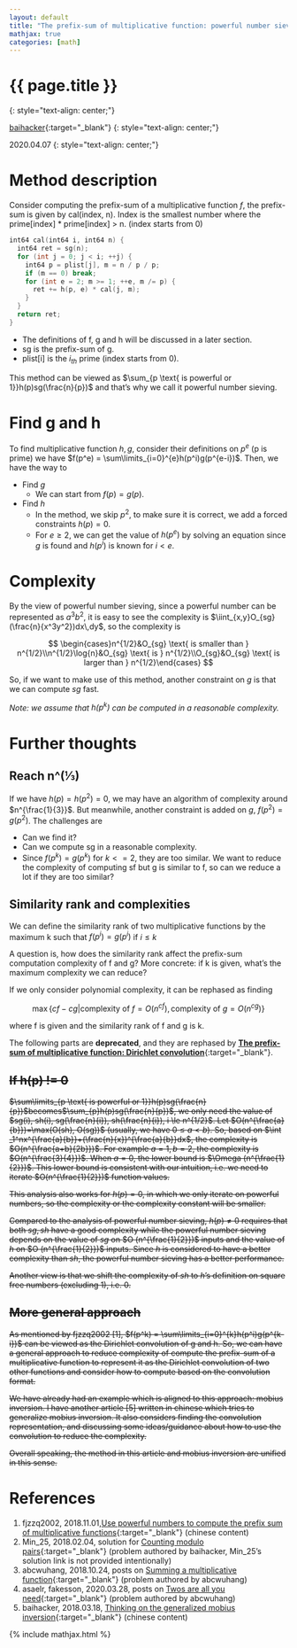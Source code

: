 ```yaml
---
layout: default
title: "The prefix-sum of multiplicative function: powerful number sieve"
mathjax: true
categories: [math]
---
```


<h1>{{ page.title }}</h1>
{: style="text-align: center;"}

[baihacker](https://github.com/baihacker){:target="_blank"}
{: style="text-align: center;"}

2020.04.07
{: style="text-align: center;"}


# Method description
Consider computing the prefix-sum of a multiplicative function $f$, the prefix-sum is given by cal(index, n). Index is the smallest number where the prime[index] * prime[index] > n. (index starts from 0)

```cpp
int64 cal(int64 i, int64 n) {
  int64 ret = sg(n);
  for (int j = 0; j < i; ++j) {
    int64 p = plist[j], m = n / p / p;
    if (m == 0) break;
    for (int e = 2; m >= 1; ++e, m /= p) {
      ret += h(p, e) * cal(j, m);
    }
  }
  return ret;
}
```

* The definitions of f, g and h will be discussed in a later section.
* sg is the prefix-sum of g.
* plist[i] is the $i_{th}$ prime (index starts from 0).

This method can be viewed as $\sum_{p \text{ is powerful or 1}}h(p)sg(\frac{n}{p})$ and that’s why we call it powerful number sieving.

# Find g and h
To find multiplicative function $h,g$, consider their definitions on $p^e$ (p is prime) we have $f(p^e) = \sum\limits_{i=0}^{e}h(p^i)g(p^{e-i})$.
Then, we have the way to
* Find $g$
  * We can start from $f(p) = g(p)$.
* Find $h$
  * In the method, we skip $p^2$, to make sure it is correct, we add a forced constraints $h(p)=0$.
  * For $e \ge 2$, we can get the value of $h(p^e)$ by solving an equation since $g$ is found and $h(p^i)$ is known for $i < e$.

# Complexity
By the view of powerful number sieving, since a powerful number can be represented as $a^3b^2$, it is easy to see the complexity is $\iint_{x,y}O_{sg}(\frac{n}{x^3y^2})dx\,dy$, so the complexity is

$$
\begin{cases}n^{1/2}&O_{sg} \text{ is smaller than } n^{1/2}\\n^{1/2}\log{n}&O_{sg} \text{ is  } n^{1/2}\\O_{sg}&O_{sg} \text{ is larger than } n^{1/2}\end{cases}
$$

So, if we want to make use of this method, another constraint on $g$ is that we can compute $sg$ fast.

*Note: we assume that $h(p^k)$ can be computed in a reasonable complexity.*

# Further thoughts
## Reach n^(⅓)
If we have $h(p)=h(p^2)=0$, we may have an algorithm of complexity around $n^{\frac{1}{3}}$. But meanwhile, another constraint is added on $g$, $f(p^2)=g(p^2)$. The challenges are
* Can we find it?
* Can we compute sg in a reasonable complexity.
* Since $f(p^k)=g(p^k)$ for $k<=2$, they are too similar. We want to reduce the complexity of computing sf but g is similar to f, so can we reduce a lot if they are too similar?

## Similarity rank and complexities
We can define the similarity rank of two multiplicative functions by the maximum k such that $f(p^i)=g(p^i)$ if $i\le k$

A question is, how does the similarity rank affect the prefix-sum computation complexity of f and g? More concrete: if k is given, what’s the maximum complexity we can reduce?

If we only consider polynomial complexity, it can be rephased as finding

$$
\max\{cf-cg | \text{complexity of } f=O(n^{cf}), \text{complexity of } g=O(n^{cg})\}
$$

where f is given and the similarity rank of f and g is k.

The following parts are **deprecated**, and they are rephased by [**The prefix-sum of multiplicative function: Dirichlet convolution**](http://baihacker.github.io/main/){:target="_blank"}.

## ~~If h(p) != 0~~
~~$\sum\limits_{p \text{ is powerful or 1}}h(p)sg(\frac{n}{p})$becomes$\sum_{p}h(p)sg(\frac{n}{p})$, we only need the value of $sg(i), sh(i), sg(\frac{n}{i}), sh(\frac{n}{i}), i \le n^{1/2}$. Let $O(n^{\frac{a}{b}})=\max(O(sh), O(sg))$ (usually, we have $0\le a<b$). So, based on $\int _1^nx^{\frac{a}{b}}+(\frac{n}{x})^{\frac{a}{b}}dx$, the complexity is $O(n^{\frac{a+b}{2b}})$. For example $a=1,b=2$, the complexity is $O(n^{\frac{3}{4}})$. When $a=0$, the lower bound is $\Omega (n^{\frac{1}{2}})$. This lower bound is consistent with our intuition, i.e. we need to iterate $O(n^{\frac{1}{2}})$ function values.~~

~~This analysis also works for $h(p)=0$, in which we only iterate on powerful numbers, so the complexity or the complexity constant will be smaller.~~

~~Compared to the analysis of powerful number sieving, $h(p) \ne 0$ requires that both $sg,sh$ have a good complexity while the powerful number sieving depends on the value of $sg$ on $O (n^{\frac{1}{2}})$ inputs and the value of $h$ on  $O (n^{\frac{1}{2}})$ inputs. Since $h$ is considered to have a better complexity than $sh$, the powerful number sieving has a better performance.~~

~~Another view is that we shift the complexity of $sh$ to $h$’s definition on square free numbers (excluding 1), i.e. 0.~~

## ~~More general approach~~
~~As mentioned by fjzzq2002 [1], $f(p^k) = \sum\limits_{i=0}^{k}h(p^i)g(p^{k-i})$ can be viewed as the Dirichlet convolution of g and h. So, we can have a general approach to reduce complexity of compute the prefix-sum of a multiplicative function to represent it as the Dirichlet convolution of two other functions and consider how to compute based on the convolution format.~~

~~We have already had an example which is aligned to this approach: mobius inversion. I have another article [5] written in chinese which tries to generalize mobius inversion. It also considers finding the convolution representation, and discussing some ideas/guidance about how to use the convolution to reduce the complexity.~~

~~Overall speaking, the method in this article and mobius inversion are unified in this sense.~~

# References
1. fjzzq2002, 2018.11.01,[Use powerful numbers to compute the prefix sum of multiplicative functions](https://www.cnblogs.com/zzqsblog/p/9904271.html){:target="_blank"} (chinese content)
2. Min_25, 2018.02.04, solution for [Counting modulo pairs](https://www.rosecode.net/problem-478-Counting-modulo-pairs-askyear-2018){:target="_blank"} (problem authored by baihacker, Min_25’s solution link is not provided intentionally)
3. abcwuhang, 2018.10.24, posts on [Summing a multiplicative function](https://projecteuler.net/problem=639){:target="_blank"} (problem authored by abcwuhang)
4. asaelr, fakesson, 2020.03.28, posts on [Twos are all you need](https://projecteuler.net/problem=708){:target="_blank"} (problem authored by abcwuhang)
5. baihacker, 2018.03.18, [Thinking on the generalized mobius inversion](https://blog.csdn.net/baihacker/article/details/79597472){:target="_blank"} (chinese content)

{% include mathjax.html %}